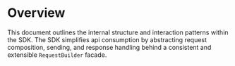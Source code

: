 # Overview
This document outlines the internal structure and interaction patterns within the SDK. The SDK simplifies api consumption by abstracting request composition, sending, and response handling behind a consistent and extensible `RequestBuilder` facade.
